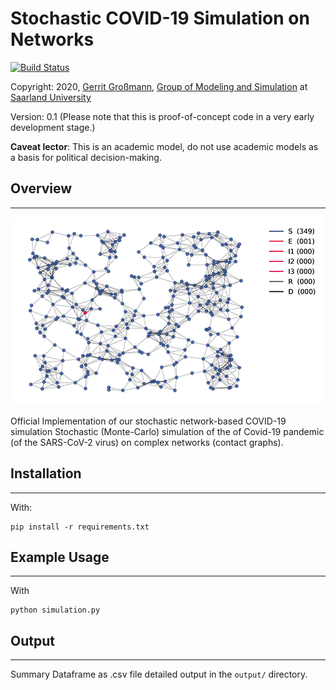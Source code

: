 
# Stochastic COVID-19 Simulation on Networks
[![Build Status](https://travis-ci.com/gerritgr/StochasticCovid19.svg?token=qQ7vTmAySdBppYxywojC&branch=master)](https://travis-ci.com/gerritgr/StochasticCovid19)

Copyright: 2020, [Gerrit Großmann](https://mosi.uni-saarland.de/people/gerrit/), [Group of Modeling and Simulation](https://mosi.uni-saarland.de/) at [Saarland University](http://www.cs.uni-saarland.de/)

Version: 0.1 (Please note that this is proof-of-concept code in a very early development stage.)

**Caveat lector**: This is an academic model, do not use academic models as a basis for political decision-making.

## Overview
------------------
![Animation](https://github.com/gerritgr/StochasticNetworkedCovid19/raw/master/anim-opt.gif)

Official Implementation of our stochastic network-based COVID-19 simulation
Stochastic (Monte-Carlo) simulation of the of Covid-19 pandemic (of the SARS-CoV-2 virus) on complex networks (contact graphs).



## Installation
------------------
With:
```console
pip install -r requirements.txt
```
## Example Usage
-----------------
With
```console
python simulation.py
```


## Output
-----------------
Summary Dataframe as .csv file detailed output in the `output/` directory. 